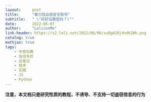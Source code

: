 ```yaml
---
layout:     post
title:      "暴力找出低安全账号"
subtitle:   " \"好好设置密码？\""
date:       2022-06-07
author:     "LoliconMe"
link-header: https://s2.loli.net/2022/06/06/xa9gA1Uj4ndK2Wk.png
catalog: true
mathjax: true
tags:
    - 中育科教
    - 在线专栏
    - 云笔记
    - 技术
    - 实践
    - JS
    - Python
---
```

**注意，本文档只是研究性质的教程，不诱导、不支持一切盗窃信息的行为**
